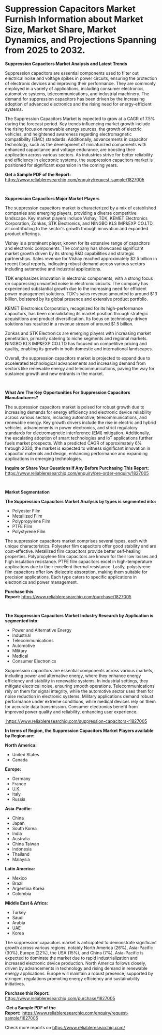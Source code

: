 <p><h1>Suppression Capacitors Market Furnish Information about Market Size, Market Share, Market Dynamics, and Projections Spanning from 2025 to 2032.</h1></p><p><strong>Suppression Capacitors Market Analysis and Latest Trends</strong></p>
<p><p>Suppression capacitors are essential components used to filter out electrical noise and voltage spikes in power circuits, ensuring the protection of electronic devices and improving their performance. They are commonly employed in a variety of applications, including consumer electronics, automotive systems, telecommunications, and industrial machinery. The demand for suppression capacitors has been driven by the increasing adoption of advanced electronics and the rising need for energy-efficient systems. </p><p>The Suppression Capacitors Market is expected to grow at a CAGR of 7.5% during the forecast period. Key trends influencing market growth include the rising focus on renewable energy sources, the growth of electric vehicles, and heightened awareness regarding electromagnetic compatibility (EMC) standards. Additionally, advancements in capacitor technology, such as the development of miniaturized components with enhanced capacitance and voltage endurance, are boosting their application across various sectors. As industries strive for better reliability and efficiency in electronic systems, the suppression capacitors market is positioned for significant expansion in the coming years.</p></p>
<p><strong>Get a Sample PDF of the Report:&nbsp;</strong> <a href="https://www.reliableresearchiq.com/enquiry/request-sample/1827005?utm_campaign=2273&utm_medium=2&utm_source=Github&utm_content=ia&utm_term=11022025&utm_id=suppression-capacitors">https://www.reliableresearchiq.com/enquiry/request-sample/1827005</a></p>
<p>&nbsp;</p>
<p><strong>Suppression Capacitors Major Market Players</strong></p>
<p><p>The suppression capacitors market is characterized by a mix of established companies and emerging players, providing a diverse competitive landscape. Key market players include Vishay, TDK, KEMET Electronics Corporation, Zonkas, STK Electronics, and NINGBO KLS IMP&EXP CO.LTD, all contributing to the sector's growth through innovation and expanded product offerings.</p><p>Vishay is a prominent player, known for its extensive range of capacitors and electronic components. The company has showcased significant market growth driven by its strong R&D capabilities and strategic partnerships. Sales revenue for Vishay reached approximately $2.5 billion in recent fiscal reports, indicating robust demand across various sectors including automotive and industrial applications.</p><p>TDK emphasizes innovation in electronic components, with a strong focus on suppressing unwanted noise in electronic circuits. The company has experienced substantial growth due to the increasing need for efficient power management solutions. TDK's sales revenue amounted to around $13 billion, bolstered by its global presence and extensive product portfolio.</p><p>KEMET Electronics Corporation, recognized for its high-performance capacitors, has been consolidating its market position through strategic acquisitions and product diversification. Its focus on technology-driven solutions has resulted in a revenue stream of around $1.5 billion.</p><p>Zonkas and STK Electronics are emerging players with increasing market penetration, primarily catering to niche segments and regional markets. NINGBO KLS IMP&EXP CO.LTD has focused on competitive pricing and quality, enabling its growth in both domestic and international landscapes.</p><p>Overall, the suppression capacitors market is projected to expand due to accelerated technological advancements and increasing demand from sectors like renewable energy and telecommunications, paving the way for sustained growth and new entrants in the market.</p></p>
<p>&nbsp;</p>
<p><strong>What Are The Key Opportunities For Suppression Capacitors Manufacturers?</strong></p>
<p><p>The suppression capacitors market is poised for robust growth due to increasing demands for energy efficiency and electronic device reliability across various sectors, including automotive, telecommunications, and renewable energy. Key growth drivers include the rise in electric and hybrid vehicles, advancements in power electronics, and strict regulatory standards for electromagnetic interference (EMI) mitigation. Additionally, the escalating adoption of smart technologies and IoT applications further fuels market prospects. With a predicted CAGR of approximately 6% through 2030, the market is expected to witness significant innovation in capacitor materials and design, enhancing performance and expanding applications in emerging technologies.</p></p>
<p><strong>Inquire or Share Your Questions If Any Before Purchasing This Report:</strong> <a href="https://www.reliableresearchiq.com/enquiry/pre-order-enquiry/1827005?utm_campaign=2273&utm_medium=2&utm_source=Github&utm_content=ia&utm_term=11022025&utm_id=suppression-capacitors">https://www.reliableresearchiq.com/enquiry/pre-order-enquiry/1827005</a></p>
<p>&nbsp;</p>
<p><strong>Market Segmentation</strong></p>
<p><strong>The Suppression Capacitors Market Analysis by types is segmented into:</strong></p>
<p><ul><li>Polyester Film</li><li>Metallized Film</li><li>Polypropylene Film</li><li>PTFE Film</li><li>Polystyrene Film</li></ul></p>
<p><p>The suppression capacitors market comprises several types, each with unique characteristics. Polyester film capacitors offer good stability and are cost-effective. Metallized film capacitors provide better self-healing properties. Polypropylene film capacitors are known for their low losses and high insulation resistance. PTFE film capacitors excel in high-temperature applications due to their excellent thermal resistance. Lastly, polystyrene film capacitors offer low dielectric absorption, making them suitable for precision applications. Each type caters to specific applications in electronics and power management.</p></p>
<p><strong>Purchase this Report:&nbsp;</strong><a href="https://www.reliableresearchiq.com/purchase/1827005?utm_campaign=2273&utm_medium=2&utm_source=Github&utm_content=ia&utm_term=11022025&utm_id=suppression-capacitors">https://www.reliableresearchiq.com/purchase/1827005</a></p>
<p>&nbsp;</p>
<p><strong>The Suppression Capacitors Market Industry Research by Application is segmented into:</strong></p>
<p><ul><li>Power and Alternative Energy</li><li>Industrial</li><li>Telecommunications</li><li>Automotive</li><li>Military</li><li>Medical</li><li>Consumer Electronics</li></ul></p>
<p><p>Suppression capacitors are essential components across various markets, including power and alternative energy, where they enhance energy efficiency and stability in renewable systems. In industrial settings, they mitigate electrical noise, ensuring smooth operations. Telecommunications rely on them for signal integrity, while the automotive sector uses them for noise reduction in electronic systems. Military applications demand robust performance under extreme conditions, while medical devices rely on them for accurate data transmission. Consumer electronics benefit from improved power quality and reliability, enhancing user experience.</p></p>
<p><a href="https://www.reliableresearchiq.com/suppression-capacitors-r1827005?utm_campaign=2273&utm_medium=2&utm_source=Github&utm_content=ia&utm_term=11022025&utm_id=suppression-capacitors">&nbsp;https://www.reliableresearchiq.com/suppression-capacitors-r1827005</a></p>
<p><strong>In terms of Region, the Suppression Capacitors Market Players available by Region are:</strong></p>
<p>
    <p> <strong> North America: </strong>
        <ul>
            <li>United States</li>
            <li>Canada</li>
        </ul>
        </p> 
    <p> <strong> Europe: </strong>
        <ul>
            <li>Germany</li>
            <li>France</li>
            <li>U.K.</li>
            <li>Italy</li>
            <li>Russia</li>
        </ul>
        </p> 
    <p> <strong> Asia-Pacific: </strong>
        <ul>
            <li>China</li>
            <li>Japan</li>
            <li>South Korea</li>
            <li>India</li>
            <li>Australia</li>
            <li>China Taiwan</li>
            <li>Indonesia</li>
            <li>Thailand</li>
            <li>Malaysia</li>
        </ul>
        </p> 
    <p> <strong> Latin America: </strong>
        <ul>
            <li>Mexico</li>
            <li>Brazil</li>
            <li>Argentina Korea</li>
            <li>Colombia</li>
        </ul>
        </p> 
    <p> <strong> Middle East & Africa: </strong>
        <ul>
            <li>Turkey</li>
            <li>Saudi</li>
            <li>Arabia</li>
            <li>UAE</li>
            <li>Korea</li>
        </ul>
    </p>
    </p>
<p><p>The suppression capacitors market is anticipated to demonstrate significant growth across various regions, notably North America (26%), Asia-Pacific (30%), Europe (22%), the USA (15%), and China (7%). Asia-Pacific is expected to dominate the market due to rapid industrialization and increased electronic device production. North America follows closely, driven by advancements in technology and rising demand in renewable energy applications. Europe will maintain a robust presence, supported by stringent regulations promoting energy efficiency and sustainability initiatives.</p></p>
<p><strong>Purchase this Report: </strong><a href="https://www.reliableresearchiq.com/purchase/1827005?utm_campaign=2273&utm_medium=2&utm_source=Github&utm_content=ia&utm_term=11022025&utm_id=suppression-capacitors">https://www.reliableresearchiq.com/purchase/1827005</a></p>
<p>&nbsp;<strong>Get a Sample PDF of the Report:&nbsp;&nbsp;</strong><a href="https://www.reliableresearchiq.com/enquiry/request-sample/1827005?utm_campaign=2273&utm_medium=2&utm_source=Github&utm_content=ia&utm_term=11022025&utm_id=suppression-capacitors">https://www.reliableresearchiq.com/enquiry/request-sample/1827005</a></p>
<p><strong></strong></p>
<p>Check more reports on <a href="https://www.reliableresearchiq.com/?utm_campaign=2273&utm_medium=2&utm_source=Github&utm_content=ia&utm_term=11022025&utm_id=suppression-capacitors">https://www.reliableresearchiq.com/</a></p>